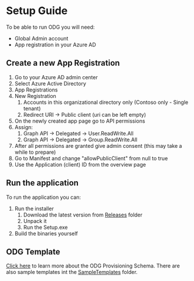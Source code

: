 # Setup Guide

To be able to run ODG you will need:
- Global Admin account
- App registration in your Azure AD

## Create a new App Registration
1. Go to your Azure AD admin center
2. Select Azure Active Directory
3. App Registrations
4. New Registration
   1. Accounts in this organizational directory only (Contoso only - Single tenant)
   2. Redirect URI -> Public client (uri can be left empty)
5. On the newly created app page go to API permissions
6. Assign:
   1. Graph API -> Delegated -> User.ReadWrite.All
   2. Graph API -> Delegated -> Group.ReadWrite.All
7. After all permissions are granted give admin consent (this may take a while to prepare)
8. Go to Manifest and change "allowPublicClient" from null to true
9. Use the Application (client) ID from the overview page

## Run the application

To run the application you can:
1. Run the installer
   1. Download the latest version from [Releases](releases) folder
   2. Unpack it
   3. Run the Setup.exe
2. Build the binaries yourself

## ODG Template

[Click here](ODGTemplate.md) to learn more about the ODG Provisioning Schema. There are also sample templates int the [SampleTemplates](SampleTemplates) folder.